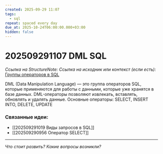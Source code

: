 ```yaml
---
created: 2025-09-29 11:07
tags:
  - sql
repeat: spaced every day
due_at: 2025-10-24T06:00:00.000+03:00
hidden: false
---
```

# 202509291107 DML SQL

*Ссылка на StructureNote:*
*Ссылка на исходник или контекст (если есть):* [Группы операторов в SQL](https://gitverse.ru/blog/articles/data/513-gruppy-operatorov-v-sql-ddl-dml-dcl-i-tcl)

DML (Data Manipulation Language) — это группа операторов SQL, которые применяются для работы с данными, которые уже хранятся в базе данных. DML-операторы позволяют извлекать, вставлять, обновлять и удалять данные. Основные операторы: SELECT, INSERT INTO, DELETE, UPDATE

### Связанные идеи:

* [[202509291019 Виды запросов в SQL]]
* [[202509290956 Оператор SELECT]]

---

*Что стоит развить? Какие вопросы возникли?*
